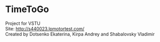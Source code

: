 # TimeToGo
Project for VSTU      
Site: http://s440023.lpmotortest.com/  
Created by Dotsenko Ekaterina, Kirpa Andrey and Shabalovsky Vladimir
